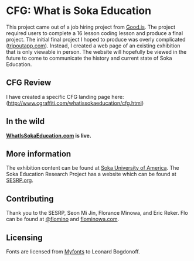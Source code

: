 
# CFG: What is Soka Education

This project came out of a job hiring project from [Good.is](http://www.good.is). The project required users to complete a 16 lesson coding lesson and produce a final project. The initial final project I hoped to produce was overly complicated ([tripoutapp.com](www.tripoutapp.com)). Instead, I created a web page of an existing exhibition that is only viewable in person. The website will hopefully be viewed in the future to come to communicate the history and current state of Soka Education.

## CFG Review

I have created a specific CFG landing page here:(http://www.cgraffiti.com/whatissokaeducation/cfg.html)

## In the wild
**[WhatIsSokaEducation.com](http://www.whatissokaeducation.com) is live.**

## More information

The exhibition content can be found at [Soka University of America](http://soka.edu). The Soka Education Research Project has a website which can be found at [SESRP.org](www.sesrp.org).


## Contributing

Thank you to the SESRP, Seon Mi Jin, Florance Minowa, and Eric Reker. Flo can be found at [@flomino](https://twitter.com/flomino) and [flominowa.com](http://www.flominowa.com).

## Licensing

Fonts are licensed from [Myfonts](http://myfonts.com) to Leonard Bogdonoff.